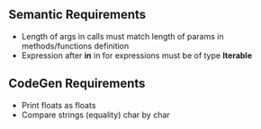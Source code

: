 ## Semantic Requirements
- Length of args in calls must match length of params in methods/functions definition
- Expression after **in** in for expressions must be of type **Iterable**

## CodeGen Requirements
- Print floats as floats
- Compare strings (equality) char by char
